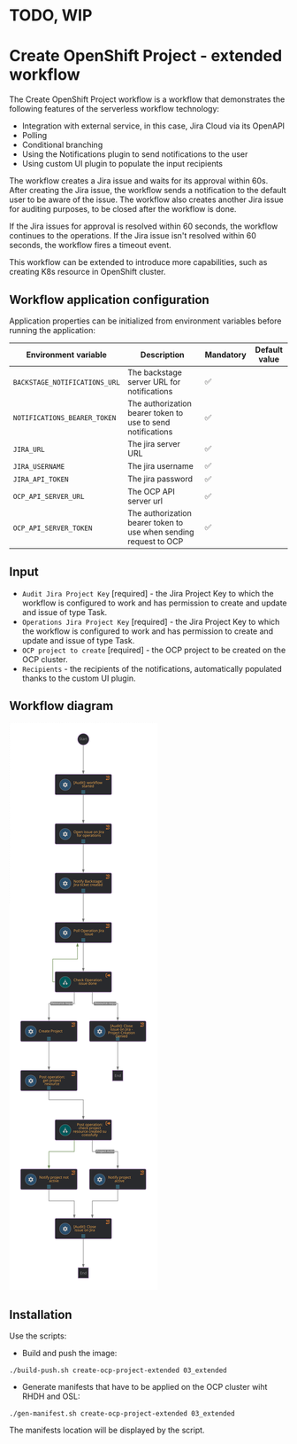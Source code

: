 # TODO, WIP

# Create OpenShift Project - extended workflow
The Create OpenShift Project workflow is a workflow that demonstrates the following features of the serverless workflow technology:
* Integration with external service, in this case, Jira Cloud via its OpenAPI
* Polling
* Conditional branching
* Using the Notifications plugin to send notifications to the user
* Using custom UI plugin to populate the input recipients

The workflow creates a Jira issue and waits for its approval within 60s.
After creating the Jira issue, the workflow sends a notification to the default user to be aware of the issue.
The workflow also creates another Jira issue for auditing purposes, to be closed after the workflow is done.

If the Jira issues for approval is resolved within 60 seconds, the workflow continues to the operations.
If the Jira issue isn't resolved within 60 seconds, the workflow fires a timeout event.

This workflow can be extended to introduce more capabilities, such as creating K8s resource in OpenShift cluster.

## Workflow application configuration
Application properties can be initialized from environment variables before running the application:

| Environment variable  | Description | Mandatory | Default value |
|-----------------------|-------------|-----------|---------------|
| `BACKSTAGE_NOTIFICATIONS_URL`      | The backstage server URL for notifications | ✅ | |
| `NOTIFICATIONS_BEARER_TOKEN`      | The authorization bearer token to use to send notifications | ✅ | |
| `JIRA_URL`      | The jira server URL | ✅ | |
| `JIRA_USERNAME`      | The jira username | ✅ | |
| `JIRA_API_TOKEN`      | The jira password | ✅ | |
| `OCP_API_SERVER_URL`      | The OCP API server url | ✅ | |
| `OCP_API_SERVER_TOKEN`      | The authorization bearer token to use when sending request to OCP | ✅ | |


## Input
- `Audit Jira Project Key` [required] - the Jira Project Key to which the workflow is configured to work and has permission to create and update and issue of type Task.
- `Operations Jira Project Key` [required] - the Jira Project Key to which the workflow is configured to work and has permission to create and update and issue of type Task.
- `OCP project to create` [required] - the OCP project to be created on the OCP cluster.
- `Recipients` - the recipients of the notifications, automatically populated thanks to the custom UI plugin.

## Workflow diagram
![Create OpenShift Project diagram](src/main/resources/create-ocp-project.svg)

## Installation


Use the scripts:
* Build and push the image:
```
./build-push.sh create-ocp-project-extended 03_extended
```
* Generate manifests that have to be applied on the OCP cluster wiht RHDH and OSL:
```
./gen-manifest.sh create-ocp-project-extended 03_extended
```
The manifests location will be displayed by the script.